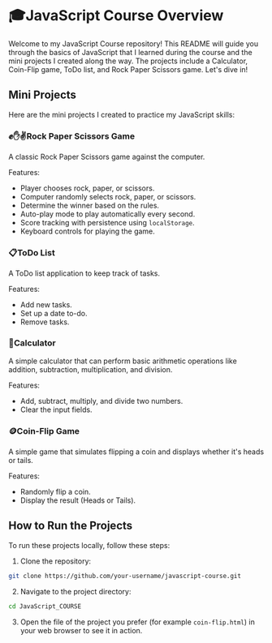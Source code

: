 # 🎓JavaScript Course Overview
Welcome to my JavaScript Course repository! 
This README will guide you through the basics of JavaScript that I learned during the course and the mini projects I created along the way. 
The projects include a Calculator, Coin-Flip game, ToDo list, and Rock Paper Scissors game. Let's dive in!

## Mini Projects
Here are the mini projects I created to practice my JavaScript skills:

### ✊✋✌️Rock Paper Scissors Game
A classic Rock Paper Scissors game against the computer.

Features:
- Player chooses rock, paper, or scissors.
- Computer randomly selects rock, paper, or scissors.
- Determine the winner based on the rules.
- Auto-play mode to play automatically every second.
- Score tracking with persistence using `localStorage`.
- Keyboard controls for playing the game.

### 📋ToDo List
A ToDo list application to keep track of tasks.

Features:
- Add new tasks.
- Set up a date to-do.
- Remove tasks.

### 📱Calculator
A simple calculator that can perform basic arithmetic operations like addition, subtraction, multiplication, and division.

Features:
- Add, subtract, multiply, and divide two numbers.
- Clear the input fields.

### 🪙Coin-Flip Game
A simple game that simulates flipping a coin and displays whether it's heads or tails.

Features:
- Randomly flip a coin.
- Display the result (Heads or Tails).

## How to Run the Projects
To run these projects locally, follow these steps:

1. Clone the repository:
```bash
git clone https://github.com/your-username/javascript-course.git
```
2. Navigate to the project directory:
```bash
cd JavaScript_COURSE
```
3. Open the file of the project you prefer (for example `coin-flip.html`) in your web browser to see it in action.
